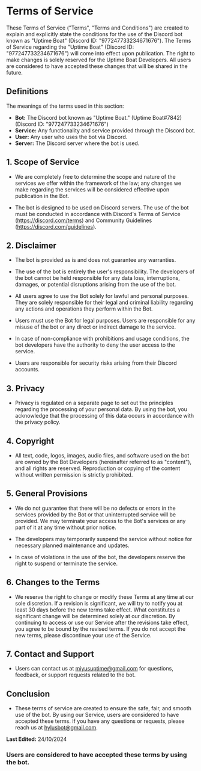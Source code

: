 # Terms of Service

These Terms of Service ("Terms", "Terms and Conditions") are created to explain and explicitly state the conditions for the use of the Discord bot known as "Uptime Boat" (Discord ID: "977247733234671676"). The Terms of Service regarding the "Uptime Boat" (Discord ID: "977247733234671676") will come into effect upon publication. The right to make changes is solely reserved for the Uptime Boat Developers. All users are considered to have accepted these changes that will be shared in the future.

## Definitions
The meanings of the terms used in this section:
- **Bot:** The Discord bot known as "Uptime Boat." (Uptime Boat#7842) (Discord ID: "977247733234671676")
- **Service:** Any functionality and service provided through the Discord bot.
- **User:** Any user who uses the bot via Discord.
- **Server:** The Discord server where the bot is used.

## 1. Scope of Service
- We are completely free to determine the scope and nature of the services we offer within the framework of the law; any changes we make regarding the services will be considered effective upon publication in the Bot.

- The bot is designed to be used on Discord servers. The use of the bot must be conducted in accordance with Discord's Terms of Service (https://discord.com/terms) and Community Guidelines (https://discord.com/guidelines).

## 2. Disclaimer
- The bot is provided as is and does not guarantee any warranties.

- The use of the bot is entirely the user's responsibility. The developers of the bot cannot be held responsible for any data loss, interruptions, damages, or potential disruptions arising from the use of the bot.

- All users agree to use the Bot solely for lawful and personal purposes. They are solely responsible for their legal and criminal liability regarding any actions and operations they perform within the Bot.

- Users must use the Bot for legal purposes. Users are responsible for any misuse of the bot or any direct or indirect damage to the service.

- In case of non-compliance with prohibitions and usage conditions, the bot developers have the authority to deny the user access to the service.

- Users are responsible for security risks arising from their Discord accounts.

## 3. Privacy
- Privacy is regulated on a separate page to set out the principles regarding the processing of your personal data. By using the bot, you acknowledge that the processing of this data occurs in accordance with the privacy policy.

## 4. Copyright
- All text, code, logos, images, audio files, and software used on the bot are owned by the Bot Developers (hereinafter referred to as "content"), and all rights are reserved. Reproduction or copying of the content without written permission is strictly prohibited.

## 5. General Provisions
- We do not guarantee that there will be no defects or errors in the services provided by the Bot or that uninterrupted service will be provided. We may terminate your access to the Bot's services or any part of it at any time without prior notice.

- The developers may temporarily suspend the service without notice for necessary planned maintenance and updates.

- In case of violations in the use of the bot, the developers reserve the right to suspend or terminate the service.

## 6. Changes to the Terms
- We reserve the right to change or modify these Terms at any time at our sole discretion. If a revision is significant, we will try to notify you at least 30 days before the new terms take effect. What constitutes a significant change will be determined solely at our discretion. By continuing to access or use our Service after the revisions take effect, you agree to be bound by the revised terms. If you do not accept the new terms, please discontinue your use of the Service.

## 7. Contact and Support
- Users can contact us at miyusuptime@gmail.com for questions, feedback, or support requests related to the bot.

## Conclusion
- These terms of service are created to ensure the safe, fair, and smooth use of the bot. By using our Service, users are considered to have accepted these terms. If you have any questions or requests, please reach us at hylusbot@gmail.com.

**Last Edited:** 24/10/2024

### Users are considered to have accepted these terms by using the bot.
